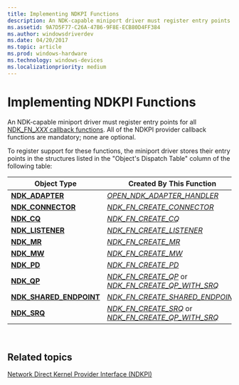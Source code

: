 ```yaml
---
title: Implementing NDKPI Functions
description: An NDK-capable miniport driver must register entry points for all NDK_FN_XXX callback functions. All of the NDKPI provider callback functions are mandatory; none are optional.
ms.assetid: 9A7D5F77-C26A-47B6-9F8E-ECB80D4FF384
ms.author: windowsdriverdev
ms.date: 04/20/2017
ms.topic: article
ms.prod: windows-hardware
ms.technology: windows-devices
ms.localizationpriority: medium
---
```


# Implementing NDKPI Functions


An NDK-capable miniport driver must register entry points for all [NDK\_FN\_*XXX* callback functions](https://msdn.microsoft.com/library/windows/hardware/jj206453). All of the NDKPI provider callback functions are mandatory; none are optional.

To register support for these functions, the miniport driver stores their entry points in the structures listed in the "Object's Dispatch Table" column of the following table:

| Object Type                                               | Created By This Function                                                                                                       | Object's Dispatch Table                                                      |
|-----------------------------------------------------------|--------------------------------------------------------------------------------------------------------------------------------|------------------------------------------------------------------------------|
| [**NDK\_ADAPTER**](https://msdn.microsoft.com/library/windows/hardware/hh439848)                  | [*OPEN\_NDK\_ADAPTER\_HANDLER*](https://msdn.microsoft.com/library/windows/hardware/hh440105)                                                             | [**NDK\_ADAPTER\_DISPATCH**](https://msdn.microsoft.com/library/windows/hardware/hh439850)                  |
| [**NDK\_CONNECTOR**](https://msdn.microsoft.com/library/windows/hardware/hh439852)              | [*NDK\_FN\_CREATE\_CONNECTOR*](https://msdn.microsoft.com/library/windows/hardware/hh439872)                                                               | [**NDK\_CONNECTOR\_DISPATCH**](https://msdn.microsoft.com/library/windows/hardware/hh439853)              |
| [**NDK\_CQ**](https://msdn.microsoft.com/library/windows/hardware/hh439854)                            | [*NDK\_FN\_CREATE\_CQ*](https://msdn.microsoft.com/library/windows/hardware/hh439873)                                                                             | [**NDK\_CQ\_DISPATCH**](https://msdn.microsoft.com/library/windows/hardware/hh439855)                            |
| [**NDK\_LISTENER**](https://msdn.microsoft.com/library/windows/hardware/hh439918)                | [*NDK\_FN\_CREATE\_LISTENER*](https://msdn.microsoft.com/library/windows/hardware/hh439874)                                                                 | [**NDK\_LISTENER\_DISPATCH**](https://msdn.microsoft.com/library/windows/hardware/hh439919)                |
| [**NDK\_MR**](https://msdn.microsoft.com/library/windows/hardware/hh439922)                            | [*NDK\_FN\_CREATE\_MR*](https://msdn.microsoft.com/library/windows/hardware/hh439875)                                                                             | [**NDK\_MR\_DISPATCH**](https://msdn.microsoft.com/library/windows/hardware/hh439924)                            |
| [**NDK\_MW**](https://msdn.microsoft.com/library/windows/hardware/hh439926)                            | [*NDK\_FN\_CREATE\_MW*](https://msdn.microsoft.com/library/windows/hardware/hh439876)                                                                             | [**NDK\_MW\_DISPATCH**](https://msdn.microsoft.com/library/windows/hardware/hh439927)                            |
| [**NDK\_PD**](https://msdn.microsoft.com/library/windows/hardware/hh439931)                            | [*NDK\_FN\_CREATE\_PD*](https://msdn.microsoft.com/library/windows/hardware/hh439877)                                                                             | [**NDK\_PD\_DISPATCH**](https://msdn.microsoft.com/library/windows/hardware/hh439932)                            |
| [**NDK\_QP**](https://msdn.microsoft.com/library/windows/hardware/hh439933)                            | [*NDK\_FN\_CREATE\_QP*](https://msdn.microsoft.com/library/windows/hardware/hh439878) or [*NDK\_FN\_CREATE\_QP\_WITH\_SRQ*](https://msdn.microsoft.com/library/windows/hardware/hh439880)   | [**NDK\_QP\_DISPATCH**](https://msdn.microsoft.com/library/windows/hardware/hh439934)                            |
| [**NDK\_SHARED\_ENDPOINT**](https://msdn.microsoft.com/library/windows/hardware/hh439937) | [*NDK\_FN\_CREATE\_SHARED\_ENDPOINT*](https://msdn.microsoft.com/library/windows/hardware/hh439882)                                                  | [**NDK\_SHARED\_ENDPOINT\_DISPATCH**](https://msdn.microsoft.com/library/windows/hardware/hh439938) |
| [**NDK\_SRQ**](https://msdn.microsoft.com/library/windows/hardware/hh439939)                          | [*NDK\_FN\_CREATE\_SRQ*](https://msdn.microsoft.com/library/windows/hardware/hh439883) or [*NDK\_FN\_CREATE\_QP\_WITH\_SRQ*](https://msdn.microsoft.com/library/windows/hardware/hh439880) | [**NDK\_SRQ\_DISPATCH**](https://msdn.microsoft.com/library/windows/hardware/hh439940)                          |

 

## Related topics


[Network Direct Kernel Provider Interface (NDKPI)](network-direct-kernel-programming-interface--ndkpi-.md)

 

 






